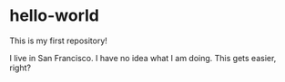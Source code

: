 # hello-world
This is my first repository!

I live in San Francisco.  I have no idea what I am doing.
This gets easier, right?
